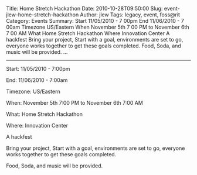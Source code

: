 Title: Home Stretch Hackathon
Date: 2010-10-28T09:50:00
Slug: event-jlew-home-stretch-hackathon
Author: jlew
Tags: legacy, event, foss@rit
Category: Events
Summary: Start  11/05/2010 - 7 00pm  End  11/06/2010 - 7 00am  Timezone  US/Eastern  When  November 5th 7 00 PM to November 6th 7 00 AM  What  Home Stretch Hackathon  Where  Innovation Center  A hackfest  Bring your project, Start with a goal, environments are set to go, everyone works together to get these goals completed.  Food, Soda, and music will be provided.   ... 

---
Start: 11/05/2010 - 7:00pm

End: 11/06/2010 - 7:00am

Timezone: US/Eastern

When: November 5th 7:00 PM to November 6th 7:00 AM

What: Home Stretch Hackathon

Where: Innovation Center

A hackfest

Bring your project, Start with a goal, environments are set to go, everyone
works together to get these goals completed.

Food, Soda, and music will be provided.

